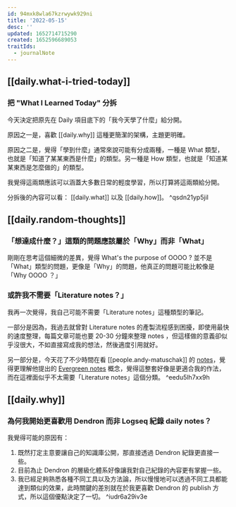 ```yaml
---
id: 94mxk8wla67kzrwywk929ni
title: '2022-05-15'
desc: ''
updated: 1652714715290
created: 1652596689053
traitIds:
  - journalNote
---
```


## [[daily.what-i-tried-today]]

### 把 "What I Learned Today" 分拆

今天決定把原先在 Daily 項目底下的「我今天學了什麼」給分開。

原因之一是，喜歡 [[daily.why]] 這種更簡潔的架構，主題更明確。

原因之二是，覺得「學到什麼」通常來說可能有分成兩種，一種是 What 類型，也就是「知道了某某東西是什麼」的類型。另一種是 How 類型，也就是「知道某某東西是怎麼做的」的類型。

我覺得這兩類應該可以涵蓋大多數日常的輕度學習，所以打算將這兩類給分開。

分拆後的內容可以看： [[daily.what]] 以及 [[daily.how]]。 ^qsdn21yp5jil

## [[daily.random-thoughts]]

### 「想達成什麼？」這類的問題應該屬於「Why」而非「What」

剛剛在思考這個細微的差異，覺得 What's the purpose of OOOO ? 並不是「What」類型的問題，更像是「Why」的問題，他真正的問題可能比較像是「Why OOOO ？」 

### 或許我不需要「Literature notes？」

我再一次覺得，我自己可能不需要「Literature notes」這種類型的筆記。

一部分是因為，我過去就曾對 Literature notes 的產製流程感到困擾，即使用最快的速度整理，每篇文章可能也要 20-30 分鐘來整理 notes ，但這樣做的意義卻似乎沒很大，不如直接寫成我的想法，然後適度引用就好。

另一部分是，今天花了不少時間在看 [[people.andy-matuschak]] 的 [notes](https://notes.andymatuschak.org/)，覺得更理解他提出的 [Evergreen notes](https://notes.andymatuschak.org/z4SDCZQeRo4xFEQ8H4qrSqd68ucpgE6LU155C) 概念，覺得這整套好像是更適合我的作法，而在這裡面似乎不太需要「Literature notes」這個分類。 ^eedu5lh7xx9h


## [[daily.why]]

### 為何我開始更喜歡用 Dendron 而非 Logseq 紀錄 daily notes？

我覺得可能的原因有：

1. 既然打定主意要讓自己的知識庫公開，那直接透過 Dendron 紀錄更直接一些。
2. 目前為止 Dendron 的層級化體系好像讓我對自己紀錄的內容更有掌握一些。
3. 我已經足夠熟悉各種不同工具以及方法論，所以慢慢地可以透過不同工具都能達到類似的效果，此時關鍵的差別就在於我更喜歡 Dendron 的 publish 方式，所以這個優點決定了一切。 ^iudr6a29iv3e